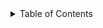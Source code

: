 



<!-- TABLE OF CONTENTS -->
<details>
  <summary>Table of Contents</summary>
  <ol>
    <li>
      <a href="#connect-4">Connect 4</a>
      <ul>
        <li><a href="#built-with">Built With</a></li>
      </ul>
    </li>
    <li>
      <a href="#approach-taken">Approach Taken</a>
    
 <li><a href="#installation-instructions">Installation Instructions</a></li>
<li><a href="#wire-frames">Wire Frames</a></li>

       



<!-- ABOUT THE PROJECT -->
# Connect 4

![alt text](https://encrypted-tbn0.gstatic.com/images?q=tbn:ANd9GcTv-4bDfk_YlC_i0OLlkbdDzW4w5kpUa3BQh3YQ2RHIZbvst9ibGbDKNZnxp1R7DF3LuXA&usqp=CAU)

Connect 4 is a game that is played by two players. Players choose between yellow or red discs. After deciding who will go first, the player inserts a disc from either end. The objective of the game is to have four matching discs in a row either horizontally, vertically or diagonally. The first player to accomplish that, wins!






### Built With

This is a game made from HTML, JS, CSS and jQuery that is similiar to Connect 4. 



<p align="right">(<a href="#top">back to top</a>)</p>



<!-- GETTING STARTED -->
## Approach Taken

This is an example of how you may give instructions on setting up your project locally.
To get a local copy up and running follow these simple example steps.


  

## Installation

_Below is an example of how you can instruct your audience on installing and setting up your app. This template doesn't rely on any external dependencies or services._

1. Get a free API Key at [https://example.com](https://example.com)
2. Clone the repo
   ```sh
   git clone https://github.com/your_username_/Project-Name.git
   ```
3. Install NPM packages
   ```sh
   npm install
   ```
4. Enter your API in `config.js`
   ```js
   const API_KEY = 'ENTER YOUR API';
   ```

<p align="right">(<a href="#top">back to top</a>)</p>






<!-- Wire Frames -->
## Wire Frames

![**Project 1 Wireframe**](images/wireframe.jpeg)
- [x] Add Changelog
- [x] Add back to top links
- [ ] Add Additional Templates w/ Examples
- [ ] Add "components" document to easily copy & paste sections of the readme
- [ ] Multi-language Support
    - [ ] Chinese
    - [ ] Spanish

See the [open issues](https://github.com/othneildrew/Best-README-Template/issues) for a full list of proposed features (and known issues).

<p align="right">(<a href="#top">back to top</a>)</p>




